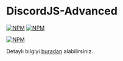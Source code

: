 # DiscordJS-Advanced

[![NPM](https://img.shields.io/npm/v/discordjs-advanced.svg?maxAge=3600)](https://npmjs.com/package/discordjs-advanced/)
[![NPM](https://img.shields.io/npm/dt/discordjs-advanced.svg?maxAge=3600)](https://npmjs.com/package/discordjs-advanced/)

[![NPM](https://nodei.co/npm/discordjs-advanced.png?downloads=true&downloadRank=true&stars=true)](https://npmjs.com/package/discordjs-advanced/)

Detaylı bilgiyi [buradan](https://discordjs-advanced.github.io/) alabilirsiniz.
